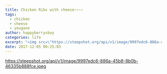 ```yaml
---
title: Chicken Ribs with cheese~~~~
tags:
  - chicken
  - cheese
  - yougane
author: happyberrysboy
categories: life
excerpt: "<img src=\"https://steepshot.org/api/v1/image/9997edc6-886a-45b8-8b0b-46335b888fce.jpeg\" />\r\n....."
date: 2017-12-05 00:25:03
---
```


https://steepshot.org/api/v1/image/9997edc6-886a-45b8-8b0b-46335b888fce.jpeg